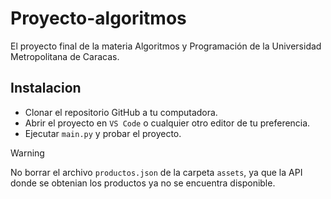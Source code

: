 # Proyecto-algoritmos
El proyecto final de la materia Algoritmos y Programación de la Universidad Metropolitana de Caracas.

## Instalacion
- Clonar el repositorio GitHub a tu computadora.
- Abrir el proyecto en `VS Code` o cualquier otro editor de tu preferencia.
- Ejecutar `main.py` y probar el proyecto.
> [!WARNING]
> No borrar el archivo `productos.json` de la carpeta `assets`, ya que la API donde se obtenian los productos ya no se encuentra disponible.
